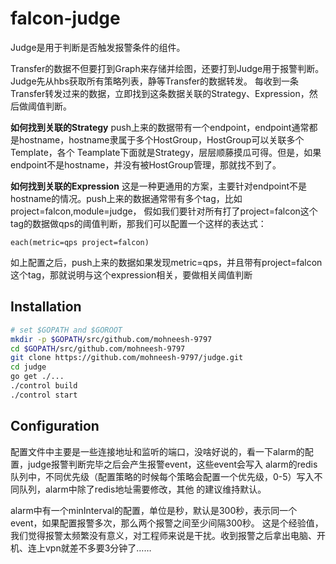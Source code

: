 falcon-judge
============

Judge是用于判断是否触发报警条件的组件。

Transfer的数据不但要打到Graph来存储并绘图，还要打到Judge用于报警判断。Judge先从hbs获取所有策略列表，静等Transfer的数据转发。
每收到一条Transfer转发过来的数据，立即找到这条数据关联的Strategy、Expression，然后做阈值判断。

**如何找到关联的Strategy**
push上来的数据带有一个endpoint，endpoint通常都是hostname，hostname隶属于多个HostGroup，HostGroup可以关联多个Template，各个
Teamplate下面就是Strategy，层层顺藤摸瓜可得。但是，如果endpoint不是hostname，并没有被HostGroup管理，那就找不到了。

**如何找到关联的Expression**
这是一种更通用的方案，主要针对endpoint不是hostname的情况。push上来的数据通常带有多个tag，比如project=falcon,module=judge，
假如我们要针对所有打了project=falcon这个tag的数据做qps的阈值判断，那我们可以配置一个这样的表达式：

```
each(metric=qps project=falcon)
```

如上配置之后，push上来的数据如果发现metric=qps，并且带有project=falcon这个tag，那就说明与这个expression相关，要做相关阈值判断

## Installation

```bash
# set $GOPATH and $GOROOT
mkdir -p $GOPATH/src/github.com/mohneesh-9797
cd $GOPATH/src/github.com/mohneesh-9797
git clone https://github.com/mohneesh-9797/judge.git
cd judge
go get ./...
./control build
./control start
```

## Configuration

配置文件中主要是一些连接地址和监听的端口，没啥好说的，看一下alarm的配置，judge报警判断完毕之后会产生报警event，这些event会写入
alarm的redis队列中，不同优先级（配置策略的时候每个策略会配置一个优先级，0-5）写入不同队列，alarm中除了redis地址需要修改，其他
的建议维持默认。

alarm中有一个minInterval的配置，单位是秒，默认是300秒，表示同一个event，如果配置报警多次，那么两个报警之间至少间隔300秒。
这是个经验值，我们觉得报警太频繁没有意义，对工程师来说是干扰。收到报警之后拿出电脑、开机、连上vpn就差不多要3分钟了……

